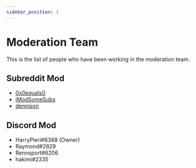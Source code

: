 ```yaml
---
sidebar_position: 1
---
```


# Moderation Team

This is the list of people who have been working in the moderation team.

## Subreddit Mod

- [0x0equals0](https://www.reddit.com/user/0x0equals0/)
- [iModSomeSubs](https://www.reddit.com/user/iModSomeSubs/)
- [dennison](https://www.reddit.com/user/dennison/)

## Discord Mod

- HarryPieri#6388 (Owner)
- Raymond#2829
- Rennsport#6206
- hakimi#2335
